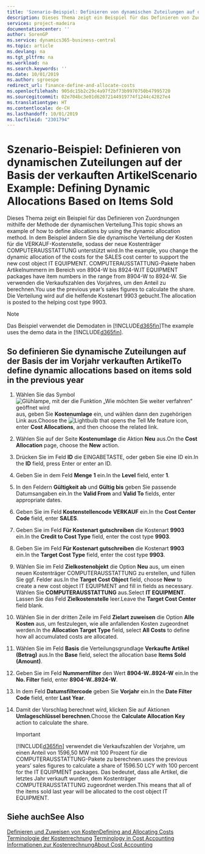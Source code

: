 ```yaml
---
title: 'Szenario-Beispiel: Definieren von dynamischen Zuteilungen auf der Basis der verkauften Artikel | Microsoft Docs'
description: Dieses Thema zeigt ein Beispiel für das Definieren von Zuordnungen mithilfe der Methode der dynamischen Verteilung.
services: project-madeira
documentationcenter: ''
author: SorenGP
ms.service: dynamics365-business-central
ms.topic: article
ms.devlang: na
ms.tgt_pltfrm: na
ms.workload: na
ms.search.keywords: ''
ms.date: 10/01/2019
ms.author: sgroespe
redirect_url: finance-define-and-allocate-costs
ms.openlocfilehash: 905dc15b2c29c4a97f2bf73b9970750b47995720
ms.sourcegitcommit: 02e704bc3e01d62072144919774f1244c42827e4
ms.translationtype: HT
ms.contentlocale: de-CH
ms.lasthandoff: 10/01/2019
ms.locfileid: "2301794"
---
```

# <a name="scenario-example-defining-dynamic-allocations-based-on-items-sold"></a><span data-ttu-id="df920-103">Szenario-Beispiel: Definieren von dynamischen Zuteilungen auf der Basis der verkauften Artikel</span><span class="sxs-lookup"><span data-stu-id="df920-103">Scenario Example: Defining Dynamic Allocations Based on Items Sold</span></span>
<span data-ttu-id="df920-104">Dieses Thema zeigt ein Beispiel für das Definieren von Zuordnungen mithilfe der Methode der dynamischen Verteilung.</span><span class="sxs-lookup"><span data-stu-id="df920-104">This topic shows an example of how to define allocations by using the dynamic allocation method.</span></span> <span data-ttu-id="df920-105">In dem Beispiel ändern Sie die dynamische Verteilung der Kosten für die VERKAUF-Kostenstelle, sodass der neue Kostenträger COMPUTERAUSSTATTUNG unterstützt wird.</span><span class="sxs-lookup"><span data-stu-id="df920-105">In the example, you change the dynamic allocation of the costs for the SALES cost center to support the new cost object IT EQUIPMENT.</span></span> <span data-ttu-id="df920-106">COMPUTERAUSSTATTUNG-Pakete haben Artikelnummern im Bereich von 8904-W bis 8924-W.</span><span class="sxs-lookup"><span data-stu-id="df920-106">IT EQUIPMENT packages have item numbers in the range from 8904-W to 8924-W.</span></span> <span data-ttu-id="df920-107">Sie verwenden die Verkaufszahlen des Vorjahres, um den Anteil zu berechnen.</span><span class="sxs-lookup"><span data-stu-id="df920-107">You use the previous year’s sales figures to calculate the share.</span></span> <span data-ttu-id="df920-108">Die Verteilung wird auf die helfende Kostenart 9903 gebucht.</span><span class="sxs-lookup"><span data-stu-id="df920-108">The allocation is posted to the helping cost type 9903.</span></span>  

> [!NOTE]  
>  <span data-ttu-id="df920-109">Das Beispiel verwendet die Demodaten in [!INCLUDE[d365fin](includes/d365fin_md.md)]</span><span class="sxs-lookup"><span data-stu-id="df920-109">The example uses the demo data in the [!INCLUDE[d365fin](includes/d365fin_md.md)].</span></span>  

## <a name="to-define-dynamic-allocations-based-on-items-sold-in-the-previous-year"></a><span data-ttu-id="df920-110">So definieren Sie dynamische Zuteilungen auf der Basis der im Vorjahr verkauften Artikel</span><span class="sxs-lookup"><span data-stu-id="df920-110">To define dynamic allocations based on items sold in the previous year</span></span>  

1.  <span data-ttu-id="df920-111">Wählen Sie das Symbol ![Glühlampe, mit der die Funktion „Wie möchten Sie weiter verfahren“ geöffnet wird](media/ui-search/search_small.png "Wie möchten Sie weiter verfahren?") aus, geben Sie **Kostenumlage** ein, und wählen dann den zugehörigen Link aus.</span><span class="sxs-lookup"><span data-stu-id="df920-111">Choose the ![Lightbulb that opens the Tell Me feature](media/ui-search/search_small.png "Tell me what you want to do") icon, enter **Cost Allocations**, and then choose the related link.</span></span>  
2.  <span data-ttu-id="df920-112">Wählen Sie auf der Seite **Kostenumlage** die Aktion **Neu** aus.</span><span class="sxs-lookup"><span data-stu-id="df920-112">On the **Cost Allocation** page, choose the **New** action.</span></span>  
3.  <span data-ttu-id="df920-113">Drücken Sie im Feld **ID** die EINGABETASTE, oder geben Sie eine ID ein.</span><span class="sxs-lookup"><span data-stu-id="df920-113">In the **ID** field, press Enter or enter an ID.</span></span>  
4.  <span data-ttu-id="df920-114">Geben Sie in dem Feld **Menge** **1** ein.</span><span class="sxs-lookup"><span data-stu-id="df920-114">In the **Level** field, enter **1**.</span></span>  
5.  <span data-ttu-id="df920-115">In den Feldern **Gültigkeit ab** und **Gültig bis** geben Sie passende Datumsangaben ein.</span><span class="sxs-lookup"><span data-stu-id="df920-115">In the **Valid From** and **Valid To** fields, enter appropriate dates.</span></span>  
6.  <span data-ttu-id="df920-116">Geben Sie im Feld **Kostenstellencode** **VERKAUF** ein.</span><span class="sxs-lookup"><span data-stu-id="df920-116">In the **Cost Center Code** field, enter **SALES**.</span></span>  
7.  <span data-ttu-id="df920-117">Geben Sie im Feld **Für Kostenart gutschreiben** die Kostenart **9903** ein.</span><span class="sxs-lookup"><span data-stu-id="df920-117">In the **Credit to Cost Type** field, enter the cost type **9903**.</span></span>  
8.  <span data-ttu-id="df920-118">Geben Sie im Feld **Für Kostenart gutschreiben** die Kostenart **9903** ein.</span><span class="sxs-lookup"><span data-stu-id="df920-118">In the **Target Cost Type** field, enter the cost type **9903**.</span></span>  
9. <span data-ttu-id="df920-119">Wählen Sie im Feld **Zielkostenobjekt** die Option **Neu** aus, um einen neuen Kostenträger COMPUTERAUSSTATTUNG zu erstellen, und füllen Sie ggf. Felder aus.</span><span class="sxs-lookup"><span data-stu-id="df920-119">In the **Target Cost Object** field, choose **New** to create a new cost object IT EQUIPMENT and fill in fields as necessary.</span></span> <span data-ttu-id="df920-120">Wählen Sie **COMPUTERAUSSTATTUNG** aus.</span><span class="sxs-lookup"><span data-stu-id="df920-120">Select **IT EQUIPMENT**.</span></span> <span data-ttu-id="df920-121">Lassen Sie das Feld **Zielkostenstelle** leer.</span><span class="sxs-lookup"><span data-stu-id="df920-121">Leave the **Target Cost Center** field blank.</span></span>  
10. <span data-ttu-id="df920-122">Wählen Sie in der dritten Zeile im Feld **Zielart zuweisen** die Option **Alle Kosten** aus, um festzulegen, wie alle anfallenden Kosten zugeordnet werden.</span><span class="sxs-lookup"><span data-stu-id="df920-122">In the **Allocation Target Type** field, select **All Costs** to define how all accumulated costs are allocated.</span></span>  
11. <span data-ttu-id="df920-123">Wählen Sie im Feld **Basis** die Verteilungsgrundlage **Verkaufte Artikel (Betrag)** aus.</span><span class="sxs-lookup"><span data-stu-id="df920-123">In the **Base** field, select the allocation base **Items Sold (Amount)**.</span></span>  
12. <span data-ttu-id="df920-124">Geben Sie im Feld **Nummernfilter** den Wert **8904-W..8924-W** ein.</span><span class="sxs-lookup"><span data-stu-id="df920-124">In the **No. Filter** field, enter **8904-W..8924-W**.</span></span>  
13. <span data-ttu-id="df920-125">In dem Feld **Datumsfiltercode** geben Sie **Vorjahr** ein.</span><span class="sxs-lookup"><span data-stu-id="df920-125">In the **Date Filter Code** field, enter **Last Year**.</span></span>  
14. <span data-ttu-id="df920-126">Damit der Vorschlag berechnet wird, klicken Sie auf Aktionen **Umlageschlüssel berechnen**.</span><span class="sxs-lookup"><span data-stu-id="df920-126">Choose the **Calculate Allocation Key** action to calculate the share.</span></span>  

    > [!IMPORTANT]  
    >  [!INCLUDE[d365fin](includes/d365fin_md.md)] <span data-ttu-id="df920-127">verwendet die Verkaufszahlen der Vorjahre, um einen Anteil von 1596,50 MW mit 100 Prozent für die COMPUTERAUSSTATTUNG-Pakete zu berechnen.</span><span class="sxs-lookup"><span data-stu-id="df920-127">uses the previous years’ sales figures to calculate a share of 1596.50 LCY with 100 percent for the IT EQUIPMENT packages.</span></span> <span data-ttu-id="df920-128">Das bedeutet, dass alle Artikel, die letztes Jahr verkauft wurden, dem Kostenträger COMPUTERAUSSTATTUNG zugeordnet werden.</span><span class="sxs-lookup"><span data-stu-id="df920-128">This means that all of the items sold last year will be allocated to the cost object IT EQUIPMENT.</span></span>  

## <a name="see-also"></a><span data-ttu-id="df920-129">Siehe auch</span><span class="sxs-lookup"><span data-stu-id="df920-129">See Also</span></span>  
[<span data-ttu-id="df920-130">Definieren und Zuweisen von Kosten</span><span class="sxs-lookup"><span data-stu-id="df920-130">Defining and Allocating Costs</span></span>](finance-define-and-allocate-costs.md)  
<span data-ttu-id="df920-131">[Terminologie der Kostenrechnung](finance-terminology-in-cost-accounting.md) </span><span class="sxs-lookup"><span data-stu-id="df920-131">[Terminology in Cost Accounting](finance-terminology-in-cost-accounting.md) </span></span>  
[<span data-ttu-id="df920-132">Informationen zur Kostenrechnung</span><span class="sxs-lookup"><span data-stu-id="df920-132">About Cost Accounting</span></span>](finance-about-cost-accounting.md)
